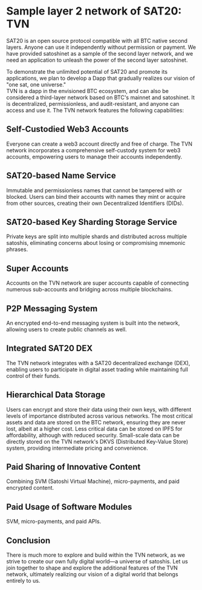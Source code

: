 Sample layer 2 network of SAT20: TVN
====

SAT20 is an open source protocol compatible with all BTC native second layers. Anyone can use it independently without permission or payment. We have provided satoshinet as a sample of the second layer network, and we need an application to unleash the power of the second layer satoshinet.

To demonstrate the unlimited potential of SAT20 and promote its applications, we plan to develop a Dapp that gradually realizes our vision of "one sat, one universe."   
TVN is a dapp in the envisioned BTC ecosystem, and can also be considered a third-layer network based on BTC's mainnet and satoshinet. It is decentralized, permissionless, and audit-resistant, and anyone can access and use it. The TVN network features the following capabilities:

Self-Custodied Web3 Accounts
----
Everyone can create a web3 account directly and free of charge. The TVN network incorporates a comprehensive self-custody system for web3 accounts, empowering users to manage their accounts independently.

SAT20-based Name Service
----
Immutable and permissionless names that cannot be tampered with or blocked. Users can bind their accounts with names they mint or acquire from other sources, creating their own Decentralized Identifiers (DIDs).

SAT20-based Key Sharding Storage Service
----
Private keys are split into multiple shards and distributed across multiple satoshis, eliminating concerns about losing or compromising mnemonic phrases.

Super Accounts
----
Accounts on the TVN network are super accounts capable of connecting numerous sub-accounts and bridging across multiple blockchains.

P2P Messaging System
----
An encrypted end-to-end messaging system is built into the network, allowing users to create public channels as well.

Integrated SAT20 DEX
----
The TVN network integrates with a SAT20 decentralized exchange (DEX), enabling users to participate in digital asset trading while maintaining full control of their funds.

Hierarchical Data Storage
----
Users can encrypt and store their data using their own keys, with different levels of importance distributed across various networks. The most critical assets and data are stored on the BTC network, ensuring they are never lost, albeit at a higher cost. Less critical data can be stored on IPFS for affordability, although with reduced security. Small-scale data can be directly stored on the TVN network's DKVS (Distributed Key-Value Store) system, providing intermediate pricing and convenience.

Paid Sharing of Innovative Content
----
Combining SVM (Satoshi Virtual Machine), micro-payments, and paid encrypted content.

Paid Usage of Software Modules
----
SVM, micro-payments, and paid APIs.

Conclusion
----
There is much more to explore and build within the TVN network, as we strive to create our own fully digital world—a universe of satoshis. Let us join together to shape and explore the additional features of the TVN network, ultimately realizing our vision of a digital world that belongs entirely to us.